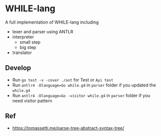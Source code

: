 # WHILE-lang

A full implementation of WHILE-lang including 

- lexer and parser using ANTLR
- interpreter
  - small step
  - big step
- translator

## Develop

- Run `go test -v -cover ./ast` for Test or `Ayi test`
- Run `antlr4 -Dlanguage=Go while.g4` in `parser` folder if you updated the `while.g4`
- Run `antlr4 -Dlanguage=Go -visitor while.g4` in `parser` folder if you need visitor pattern

## Ref 

- https://tomassetti.me/parse-tree-abstract-syntax-tree/